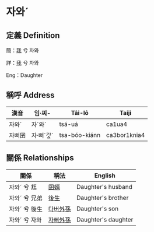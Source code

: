 # 자와ˊ
## 定義 Definition
簡：[我](member1.md) 兮 자와

詳：[我](member1.md) 兮 자와

Eng：Daughter

## 稱呼 Address

漢音 | 임·찌- | Tâi-lô | Taiji
--- | --- | --- | --- 
자와ˊ | 자ˊ와ˊ | tsá-uá | ca1ua4 
자뻐囝 | 자·뻐ˊ갸ᇫˊ | tsa-bóo-kiánn | ca3bor1knia4 


## 關係 Relationships

關係 | 稱法 | English
--- | --- | --- 
자와ˊ 兮 尪 | [囝婿](member68.md) | Daughter's husband
자와ˊ 兮 兄弟 | [後生](member19.md) | Daughter's brother
자와ˊ 兮 後生 | [다버外孫](member55.md) | Daughter's son
자와ˊ 兮 자와 | [자뻐外孫](member56.md) | Daughter's daughter
